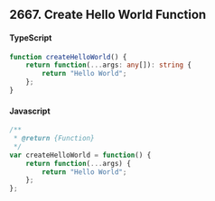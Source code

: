 ## 2667. Create Hello World Function

#### TypeScript

```typescript
function createHelloWorld() {
    return function(...args: any[]): string {
        return "Hello World";
    };
}
```

#### Javascript

```javascript
/**
 * @return {Function}
 */
var createHelloWorld = function() {
    return function(...args) {
        return "Hello World";
    };
};
```
